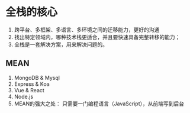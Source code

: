 # 全栈的核心

1. 跨平台、多框架、多语言、多环境之间的迁移能力，更好的沟通
2. 找出特定领域内，哪种技术栈更适合，并且要快速具备完整转移的能力；
3. 全栈是一套解决方案，用来解决问题的。



## MEAN

1. MongoDB & Mysql
2. Express & Koa
3. Vue & React
4. Node.js 
5. MEAN的强大之处： 只需要一门编程语言（JavaScript），从前端写到后台